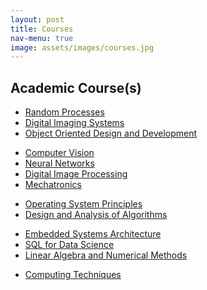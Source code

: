 ```yaml
---
layout: post
title: Courses
nav-menu: true
image: assets/images/courses.jpg
---
```

<div class="row">
	<div class="12u 12u$(small)">
	<h2>Academic Course(s)</h2>
		<ul class="actions horizontal">
			<li><a href="#" class="button special">Random Processes</a></li>
			<li><a href="#" class="button special">Digital Imaging Systems</a></li>
			<li><a href="#" class="button special">Object Oriented Design and Development</a></li>
		</ul>
		<ul class="actions horizontal">
        	<li><a href="#" class="button special">Computer Vision</a></li>
        	<li><a href="#" class="button special">Neural Networks</a></li>
        	<li><a href="#" class="button special">Digital Image Processing</a></li>
            <li><a href="#" class="button special">Mechatronics</a></li>	
        </ul>
      	<ul class="actions horizontal">
      	    <li><a href="#" class="button special">Operating System Principles</a></li>
      	    <li><a href="#" class="button special">Design and Analysis of Algorithms</a></li>
        </ul>  
              	<ul class="actions horizontal">
              	    <li><a href="#" class="button special">Embedded Systems Architecture</a></li>
              	    <li><a href="#" class="button special">SQL for Data Science</a></li>
                    <li><a href="#" class="button special">Linear Algebra and Numerical Methods</a></li>
                </ul>  
                <ul class="actions horizontal">
                    <li><a href="#" class="button special">Computing Techniques</a></li>
                </ul> 
	</div>
</div>